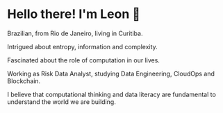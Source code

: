 # Hello there! I'm Leon 🌿

Brazilian, from Rio de Janeiro, living in Curitiba.

Intrigued about entropy, information and complexity.

Fascinated about the role of computation in our lives.

Working as Risk Data Analyst, studying Data Engineering, CloudOps and Blockchain.

I believe that computational thinking and data literacy are fundamental to understand the world we are building.
